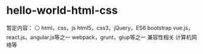 # hello-world-html-css

  暂定内容：
  ⚪ html，css，js
     html5，css3，jQuery，ES6
     bootstrap
     vue.js，react.js，angular.js等之一
     webpack，grunt，glup等之一
     兼容性相关
     计算机网络等

